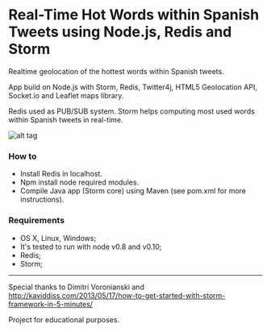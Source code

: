 


# Real-Time Hot Words within Spanish Tweets using Node.js, Redis and Storm

Realtime geolocation of the hottest words within Spanish tweets.

App build on Node.js with Storm, Redis, Twitter4j,  HTML5 Geolocation API, Socket.io and Leaflet maps library.

Redis used as PUB/SUB system. 
Storm helps computing most used words within Spanish tweets in real-time.

![alt tag](https://raw.github.com/MarioCerdan/TweetsStormNode/master/TweetsStormNode.png)

### How to

- Install Redis in localhost.
- Npm install node required modules.
- Compile Java app (Storm core) using Maven (see pom.xml for more instructions).

### Requirements

- OS X, Linux, Windows;
- It's tested to run with node v0.8 and v0.10;
- Redis;
- Storm;

---

Special thanks to Dimitri Voronianski and http://kaviddiss.com/2013/05/17/how-to-get-started-with-storm-framework-in-5-minutes/


Project for educational purposes.

